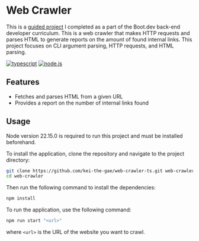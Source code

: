 # Web Crawler

This is a [guided project](https://www.boot.dev/courses/build-web-crawler-typescript) I completed as a part of the Boot.dev back-end developer curriculum. This is a web crawler that makes HTTP requests and parses HTML to generate reports on the amount of found internal links. This project focuses on CLI argument parsing, HTTP requests, and HTML parsing.

[![typescript](https://badgen.net/badge/TypeScript/5.8.3/blue?icon=https://upload.wikimedia.org/wikipedia/commons/4/4c/Typescript_logo_2020.svg)](https://www.typescriptlang.org/)
[![node.js](https://badgen.net/badge/Node.js/22.15.0/green?icon=https://www.vectorlogo.zone/logos/nodejs/nodejs-icon.svg)](https://nodejs.org/en)

## Features

- Fetches and parses HTML from a given URL
- Provides a report on the number of internal links found

## Usage

Node version 22.15.0 is required to run this project and must be installed beforehand.

To install the application, clone the repository and navigate to the project directory:

```bash
git clone https://github.com/kei-the-gae/web-crawler-ts.git web-crawler
cd web-crawler
```

Then run the following command to install the dependencies:

```bash
npm install
```

To run the application, use the following command:

```bash
npm run start "<url>"
```

where `<url>` is the URL of the website you want to crawl.
